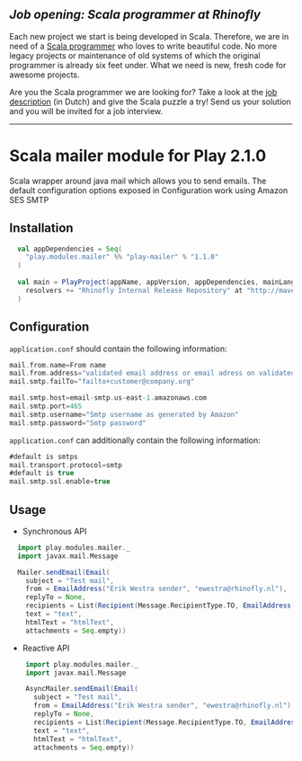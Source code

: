 *Job opening: Scala programmer at Rhinofly*
-------------------------------------------
Each new project we start is being developed in Scala. Therefore, we are in need of a [Scala programmer](http://rhinofly.nl/vacature-scala.html) who loves to write beautiful code. No more legacy projects or maintenance of old systems of which the original programmer is already six feet under. What we need is new, fresh code for awesome projects.

Are you the Scala programmer we are looking for? Take a look at the [job description](http://rhinofly.nl/vacature-scala.html) (in Dutch) and give the Scala puzzle a try! Send us your solution and you will be invited for a job interview.
* * *

Scala mailer module for Play 2.1.0
=====================================================

Scala wrapper around java mail which allows you to send emails. The default configuration options exposed in Configuration work using  Amazon SES SMTP

Installation
------------

``` scala
  val appDependencies = Seq(
    "play.modules.mailer" %% "play-mailer" % "1.1.0"
  )
  
  val main = PlayProject(appName, appVersion, appDependencies, mainLang = SCALA).settings(
    resolvers += "Rhinofly Internal Release Repository" at "http://maven-repository.rhinofly.net:8081/artifactory/libs-release-local"
  )
```

Configuration
-------------

`application.conf` should contain the following information:

``` scala
mail.from.name=From name
mail.from.address="validated email address or email adress on validated domain"
mail.smtp.failTo="failto+customer@company.org"

mail.smtp.host=email-smtp.us-east-1.amazonaws.com
mail.smtp.port=465
mail.smtp.username="Smtp username as generated by Amazon"
mail.smtp.password="Smtp password"
```
`application.conf` can additionally contain the following information:
``` scala
#default is smtps
mail.transport.protocol=smtp
#default is true
mail.smtp.ssl.enable=true
```

Usage
-----

* Synchronous API

``` scala
  import play.modules.mailer._
  import javax.mail.Message

  Mailer.sendEmail(Email(
    subject = "Test mail",
    from = EmailAddress("Erik Westra sender", "ewestra@rhinofly.nl"),
    replyTo = None,
    recipients = List(Recipient(Message.RecipientType.TO, EmailAddress("Erik Westra recipient", "ewestra@rhinofly.nl"))),
    text = "text",
    htmlText = "htmlText",
    attachments = Seq.empty))
```

* Reactive API

``` scala
    import play.modules.mailer._
    import javax.mail.Message

    AsyncMailer.sendEmail(Email(
      subject = "Test mail",
      from = EmailAddress("Erik Westra sender", "ewestra@rhinofly.nl"),
      replyTo = None,
      recipients = List(Recipient(Message.RecipientType.TO, EmailAddress("Erik Westra recipient", "ewestra@rhinofly.nl"))),
      text = "text",
      htmlText = "htmlText",
      attachments = Seq.empty))
```
